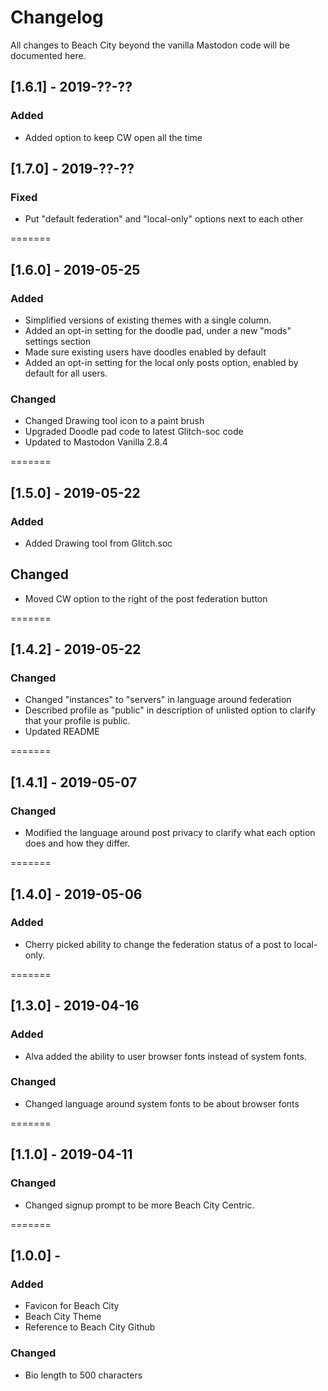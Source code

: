 Changelog
=========

All changes to Beach City beyond the vanilla Mastodon code will be documented here.
## [1.6.1] - 2019-??-??

### Added
- Added option to keep CW open all the time


## [1.7.0] - 2019-??-??
### Fixed
- Put "default federation" and "local-only" options next to each other

=======
## [1.6.0] - 2019-05-25

### Added
- Simplified versions of existing themes with a single column.
- Added an opt-in setting for the doodle pad, under a new "mods" settings section
- Made sure existing users have doodles enabled by default
- Added an opt-in setting for the local only posts option, enabled by default for all users.

### Changed
- Changed Drawing tool icon to a paint brush
- Upgraded Doodle pad code to latest Glitch-soc code
- Updated to Mastodon Vanilla 2.8.4

=======
## [1.5.0] - 2019-05-22
### Added
- Added Drawing tool from Glitch.soc

## Changed
- Moved CW option to the right of the post federation button


=======
## [1.4.2] - 2019-05-22
### Changed
- Changed "instances" to "servers" in language around federation
- Described profile as "public" in description of unlisted option to clarify that your profile is public.
- Updated README

=======
## [1.4.1] - 2019-05-07
### Changed
- Modified the language around post privacy to clarify what each option does and how they differ.

=======
## [1.4.0] - 2019-05-06
### Added
- Cherry picked ability to change the federation status of a post to local-only.

=======
## [1.3.0] - 2019-04-16
### Added
- Alva added the ability to user browser fonts instead of system fonts.

### Changed
- Changed language around system fonts to be about browser fonts

=======
## [1.1.0] - 2019-04-11
### Changed
- Changed signup prompt to be more Beach City Centric.

=======
## [1.0.0] - 
### Added
- Favicon for Beach City
- Beach City Theme
- Reference to Beach City Github

### Changed
- Bio length to 500 characters